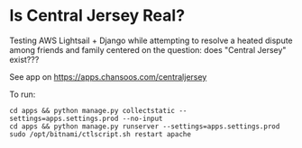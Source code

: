 # Is Central Jersey Real?

Testing AWS Lightsail + Django while attempting to resolve a heated dispute 
among friends and family centered on the question: does "Central Jersey" 
exist???

See app on https://apps.chansoos.com/centraljersey

To run:

```
cd apps && python manage.py collectstatic --settings=apps.settings.prod --no-input
cd apps && python manage.py runserver --settings=apps.settings.prod
sudo /opt/bitnami/ctlscript.sh restart apache
```
